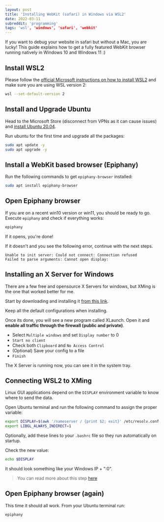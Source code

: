 ```yaml
---
layout: post
title: 'Installing WebKit (safari) in Windows via WSL2'
date: 2022-03-11
subreddit: 'programming'
tags: 'wsl', 'windows', 'safari', 'webkit'
---
```


If you want to debug your website in safari but without a Mac, you are lucky!
This guide explains how to get a fully featured WebKit browser running natively in Windows 10 and Windows 11 :)

<!-- more -->

## Install WSL2

Please follow the [official Microsoft instructions on how to install WSL2](https://docs.microsoft.com/en-us/windows/wsl/install) and make sure you are using WSL version 2:

```bash
wsl --set-default-version 2
```

## Install and Upgrade Ubuntu

Head to the Microsoft Store (disconnect from VPNs as it can cause issues) and [install Ubuntu 20.04](https://www.microsoft.com/store/productId/9N6SVWS3RX71).

Run ubuntu for the first time and upgrade all the packages:

```bash
sudo apt update -y
sudo apt upgrade -y
```

## Install a WebKit based browser (Epiphany)

Run the following commands to get `epiphany-browser` installed:

```bash
sudo apt install epiphany-browser
```

## Open Epiphany browser

If you are on a recent win10 version or win11, you should be ready to go. Execute `epiphany` and check if everything works:

```bash
epiphany
```

If it opens, you're done!

If it doesn't and you see the following error, continue with the next steps.

```
Unable to init server: Could not connect: Connection refused
Failed to parse arguments: Cannot open display:
```

## Installing an X Server for Windows

There are a few free and opensource X Servers for windows, but XMing is the one that worked better for me.

Start by downloading and installing it [from this link](https://sourceforge.net/projects/xming/).

Keep all the default configurations when installing.

Once its done, you will see a new program called XLaunch.
Open it and **enable all traffic through the firewall (public and private)**.

- Select `Multiple windows` and set `Display number` to 0
- `Start no client`
- Check both `Clipboard` and `No Access Control`
- (Optional) Save your config to a file
- `Finish`

The X Server is running now, you can see it in the system tray.

## Connecting WSL2 to XMing

Linux GUI applications depend on the `DISPLAY` environment variable to know where to send the data.

Open Ubuntu terminal and run the following command to assign the proper variable:

```bash
export DISPLAY=$(awk '/nameserver / {print $2; exit}' /etc/resolv.conf 2>/dev/null):0
export LIBGL_ALWAYS_INDIRECT=1
```

Optionally, add these lines to your `.bashrc` file so they run automatically on startup.

Check the new value:

```bash
echo $DISPLAY
```

It should look something like your Windows IP + ":0".

> You can read more about this step [here](https://wiki.ubuntu.com/WSL#Running_Graphical_Applications)

## Open Epiphany browser (again)

This time it should all work. From your Ubuntu terminal run:

```bash
epiphany
```
